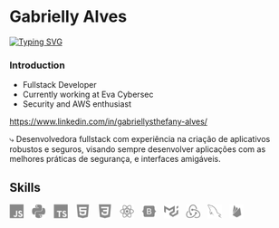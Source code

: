 # Gabrielly Alves

[![Typing SVG](https://readme-typing-svg.demolab.com?font=Fira+Code&pause=1000&color=F720EA&width=435&lines=%F0%9F%8C%90+Welcome+to+my+profile)](https://git.io/typing-svg)


### Introduction
- Fullstack Developer
- Currently working at Eva Cybersec
- Security and AWS enthusiast

https://www.linkedin.com/in/gabriellysthefany-alves/


⤷ Desenvolvedora fullstack com experiência na criação de aplicativos robustos e seguros, visando sempre desenvolver aplicações com as melhores práticas de segurança, e interfaces amigáveis. 


## Skills
<img src="https://raw.githubusercontent.com/0xShapeShifter/dev-story/master/public/images/skills/core/javascript.svg" alt="JavaScript" width="25" height="25" style="display: inline-block; margin-right: 10px;" />
<img src="https://raw.githubusercontent.com/0xShapeShifter/dev-story/master/public/images/skills/core/python.svg" alt="Python" width="25" height="25" style="display: inline-block; margin-right: 10px;" />
<img src="https://raw.githubusercontent.com/0xShapeShifter/dev-story/master/public/images/skills/core/typescript.svg" alt="Typescript" width="25" height="25" style="display: inline-block; margin-right: 10px;" />
<img src="https://raw.githubusercontent.com/0xShapeShifter/dev-story/master/public/images/skills/frontend/html5.svg" alt="HTML5" width="25" height="25" style="display: inline-block; margin-right: 10px;" />
<img src="https://raw.githubusercontent.com/0xShapeShifter/dev-story/master/public/images/skills/frontend/css3.svg" alt="CSS3" width="25" height="25" style="display: inline-block; margin-right: 10px;" />
<img src="https://raw.githubusercontent.com/0xShapeShifter/dev-story/master/public/images/skills/frontend/react.svg" alt="React" width="25" height="25" style="display: inline-block; margin-right: 10px;" />
<img src="https://raw.githubusercontent.com/0xShapeShifter/dev-story/master/public/images/skills/frontend/bootstrap.svg" alt="Bootstrap" width="25" height="25" style="display: inline-block; margin-right: 10px;" />
<img src="https://raw.githubusercontent.com/0xShapeShifter/dev-story/master/public/images/skills/frontend/mui.svg" alt="Material UI" width="25" height="25" style="display: inline-block; margin-right: 10px;" />
<img src="https://raw.githubusercontent.com/0xShapeShifter/dev-story/master/public/images/skills/frontend/redux.svg" alt="Redux" width="25" height="25" style="display: inline-block; margin-right: 10px;" />
<img src="https://raw.githubusercontent.com/0xShapeShifter/dev-story/master/public/images/skills/backend/mysql.svg" alt="MySQL" width="25" height="25" style="display: inline-block; margin-right: 10px;" />
<img src="https://raw.githubusercontent.com/0xShapeShifter/dev-story/master/public/images/skills/backend/firebase.svg" alt="Firebase" width="25" height="25" style="display: inline-block; margin-right: 10px;" />
